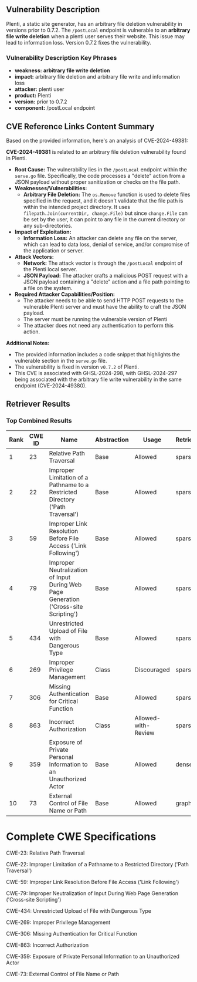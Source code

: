 ## Vulnerability Description
Plenti, a static site generator, has an arbitrary file deletion vulnerability in versions prior to 0.7.2. The `/postLocal` endpoint is vulnerable to an **arbitrary file write deletion** when a plenti user serves their website. This issue may lead to information loss. Version 0.7.2 fixes the vulnerability.

### Vulnerability Description Key Phrases
- **weakness:** **arbitrary file write deletion**
- **impact:** arbitrary file deletion and arbitrary file write and information loss
- **attacker:** plenti user
- **product:** Plenti
- **version:** prior to 0.7.2
- **component:** /postLocal endpoint

## CVE Reference Links Content Summary
Based on the provided information, here's an analysis of CVE-2024-49381:

**CVE-2024-49381** is related to an arbitrary file deletion vulnerability found in Plenti.

*   **Root Cause:** The vulnerability lies in the `/postLocal` endpoint within the `serve.go` file. Specifically, the code processes a "delete" action from a JSON payload without proper sanitization or checks on the file path.
*   **Weaknesses/Vulnerabilities:**
    *   **Arbitrary File Deletion:** The `os.Remove` function is used to delete files specified in the request, and it doesn't validate that the file path is within the intended project directory. It uses `filepath.Join(currentDir, change.File)` but since `change.File` can be set by the user, it can point to any file in the current directory or any sub-directories.
*  **Impact of Exploitation:**
    *   **Information Loss:** An attacker can delete any file on the server, which can lead to data loss, denial of service, and/or compromise of the application or server.
*   **Attack Vectors:**
    *   **Network:** The attack vector is through the `/postLocal` endpoint of the Plenti local server.
    *   **JSON Payload:** The attacker crafts a malicious POST request with a JSON payload containing a "delete" action and a file path pointing to a file on the system.
*   **Required Attacker Capabilities/Position:**
    *   The attacker needs to be able to send HTTP POST requests to the vulnerable Plenti server and must have the ability to craft the JSON payload.
    *   The server must be running the vulnerable version of Plenti
    *   The attacker does not need any authentication to perform this action.

**Additional Notes:**

*   The provided information includes a code snippet that highlights the vulnerable section in the `serve.go` file.
*   The vulnerability is fixed in version `v0.7.2` of Plenti.
*   This CVE is associated with GHSL-2024-298, with GHSL-2024-297 being associated with the arbitrary file write vulnerability in the same endpoint (CVE-2024-49380).

## Retriever Results

### Top Combined Results

| Rank | CWE ID | Name | Abstraction | Usage  | Retrievers | Individual Scores |
|------|--------|------|-------------|-------|------------|-------------------|
| 1 | 23 | Relative Path Traversal | Base | Allowed | sparse | 0.258 |
| 2 | 22 | Improper Limitation of a Pathname to a Restricted Directory ('Path Traversal') | Base | Allowed | sparse | 0.251 |
| 3 | 59 | Improper Link Resolution Before File Access ('Link Following') | Base | Allowed | sparse | 0.245 |
| 4 | 79 | Improper Neutralization of Input During Web Page Generation ('Cross-site Scripting') | Base | Allowed | sparse | 0.237 |
| 5 | 434 | Unrestricted Upload of File with Dangerous Type | Base | Allowed | sparse | 0.236 |
| 6 | 269 | Improper Privilege Management | Class | Discouraged | sparse | 0.236 |
| 7 | 306 | Missing Authentication for Critical Function | Base | Allowed | sparse | 0.234 |
| 8 | 863 | Incorrect Authorization | Class | Allowed-with-Review | sparse | 0.234 |
| 9 | 359 | Exposure of Private Personal Information to an Unauthorized Actor | Base | Allowed | dense | 0.513 |
| 10 | 73 | External Control of File Name or Path | Base | Allowed | graph | 0.002 |



# Complete CWE Specifications

CWE-23: Relative Path Traversal

CWE-22: Improper Limitation of a Pathname to a Restricted Directory ('Path Traversal')

CWE-59: Improper Link Resolution Before File Access ('Link Following')

CWE-79: Improper Neutralization of Input During Web Page Generation ('Cross-site Scripting')

CWE-434: Unrestricted Upload of File with Dangerous Type

CWE-269: Improper Privilege Management

CWE-306: Missing Authentication for Critical Function

CWE-863: Incorrect Authorization

CWE-359: Exposure of Private Personal Information to an Unauthorized Actor

CWE-73: External Control of File Name or Path
